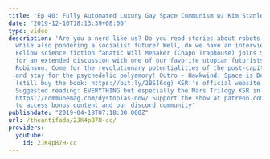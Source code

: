 ```yaml
---
title: 'Ep 40: Fully Automated Luxury Gay Space Communism w/ Kim Stanley Robinson'
date: "2019-12-10T18:13:39+08:00"
type: video
description: 'Are you a nerd like us? Do you read stories about robots and space,
  while also pondering a socialist future? Well, do we have an interview for you...
  Fellow science fiction fanatic Will Menaker (Chapo Traphouse) joins Sean and Jamie
  for an extended discussion with one of our favorite utopian futurists, Kim Stanley
  Robinson. Come for the revolutionary potentialities of the post-capitalist imaginary
  and stay for the psychedelic polyamory! Outro - Hawkwind: Space is Deep @willmenaker
  (still buy the book: https://bit.ly/2BSI6cg) KSR''s official website: http://www.kimstanleyrobinson.info/
  Suggested reading: EVERYTHING but especially the Mars Trilogy KSR in Commune Mag:
  https://communemag.com/dystopias-now/ Support the show at patreon.com/theantifada
  to access bonus content and our discord community'
publishdate: "2019-04-18T07:18:30.000Z"
url: /theantifada/2JK4pB7H-cc/
providers:
  youtube:
    id: 2JK4pB7H-cc
---
```

